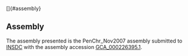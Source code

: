 []{#assembly}

Assembly
--------

The assembly presented is the PenChr\_Nov2007 assembly submitted to
[INSDC](http://www.insdc.org) with the assembly accession
[GCA\_000226395.1](http://www.ebi.ac.uk/ena/data/view/GCA_000226395.1).
